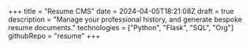 +++
title = "Resume CMS"
date = 2024-04-05T18:21:08Z
draft = true
description = "Manage your professional history, and generate bespoke resume documents."
technologies = ["Python", "Flask", "SQL", "Org"]
githubRepo = "resume"
+++